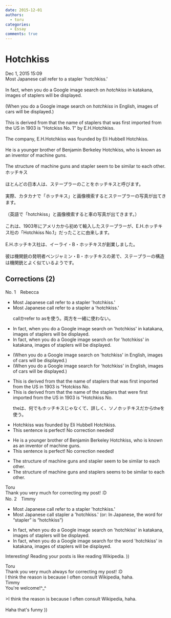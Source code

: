 ```yaml
---
date: 2015-12-01
authors:
  - toru
categories:
  - Essay
comments: true
---
```


# Hotchkiss
<div class="date">Dec 1, 2015 15:09</div>
<div id="post"><div id="body_show_ori">
Most Japanese call refer to a stapler 'hotchkiss.'<br/><br/>In fact, when you do a Google image search on <em>hotchkiss</em> in katakana, images of staplers will be displayed.<br/><br/>(When you do a Google image search on <em>hotchkiss</em> in English, images of cars will be displayed.)<br/><br/>This is derived from that the name of staplers that was first imported from the US in 1903 is "Hotckiss No. 1" by E.H.Hotchkiss.<br/><br/>The company, E.H.Hotchkiss was founded by Eli Hubbell Hotchkiss.<br/><br/>He is a younger brother of Benjamin Berkeley Hotchkiss, who is known as an inventor of machine guns.<br/><br/>The structure of machine guns and stapler seem to be similar to each other.
</div></div>

<!-- more -->

<div id="post_ja"><div id="body_show_mo">
ホッチキス<br/><br/>ほとんどの日本人は、ステープラーのことをホッチキスと呼びます。<br/><br/>実際、カタカナで「ホッチキス」と画像検索するとステープラーの写真が出てきます。<br/><br/>（英語で「hotchkiss」と画像検索すると車の写真が出てきます。）<br/><br/>これは、1903年にアメリカから初めて輸入したステープラーが、E.H.ホッチキス社の「Hotchkiss No.1」だったことに由来します。<br/><br/>E.H.ホッチキス社は、イーライ・B・ホッチキスが創業しました。<br/><br/>彼は機関銃の発明者ベンジャミン・B・ホッチキスの弟で、ステープラーの構造は機関銃とよく似ているようです。
</div></div>

## Corrections (2)
<div id="block"><div class="first_name"> No. 1　<span class="just_name">Rebecca</span></div><div id="block2">
<ul class="correction_field">
<li class="incorrect">Most Japanese call refer to a stapler 'hotchkiss.'</li>
<li class="corrected correct">
Most Japanese call <span class="sline">refer to</span> a stapler <span class="f_blue">a</span> 'hotchkiss.'
<p class="correction_comment">callかrefer to asを使う。両方を一緒に使わない。</p>
</li>
</ul>
<ul class="correction_field">
<li class="incorrect">In fact, when you do a Google image search on 'hotchkiss' in katakana, images of staplers will be displayed.</li>
<li class="corrected correct">
In fact, when you do a Google image search <span class="sline">on</span> <span class="f_blue">for </span>'hotchkiss' in katakana, images of staplers will be displayed.
</li>
</ul>
<ul class="correction_field">
<li class="incorrect">(When you do a Google image search on 'hotchkiss' in English, images of cars will be displayed.)</li>
<li class="corrected correct">
(When you do a Google image search <span class="f_blue">for</span> 'hotchkiss' in English, images of cars will be displayed.)
</li>
</ul>
<ul class="correction_field">
<li class="incorrect">This is derived from that the name of staplers that was first imported from the US in 1903 is "Hotckiss No.</li>
<li class="corrected correct">
This is derived from that the name of <span class="f_blue">the</span> staplers that <span class="f_red">were</span> first imported from the US in 1903 is "Hotc<span class="f_red">h</span>kiss No.
<p class="correction_comment">theは、何でもホッチキスじゃなくて、詳しく、ソノホッチキスだからtheを使う。</p>
</li>
</ul>
<ul class="correction_field">
<li class="incorrect">Hotchkiss was founded by Eli Hubbell Hotchkiss.</li>
<li class="corrected perfect">This sentence is perfect! No correction needed!</li>
</ul>
<ul class="correction_field">
<li class="incorrect">He is a younger brother of Benjamin Berkeley Hotchkiss, who is known as an inventor of machine guns.</li>
<li class="corrected perfect">This sentence is perfect! No correction needed!</li>
</ul>
<ul class="correction_field">
<li class="incorrect">The structure of machine guns and stapler seem to be similar to each other.</li>
<li class="corrected correct">
The structure of machine guns and stapler<span class="f_red">s </span>seem<span class="f_red">s</span> to be similar to each other.
</li>
</ul>
</div><div class="name"><span class="just_name">Toru</span><br>
Thank you very much for correcting my post! :D
</div>
</div>
<div id="block"><div class="first_name"> No. 2　<span class="just_name">Timmy</span></div><div id="block2">
<ul class="correction_field">
<li class="incorrect">Most Japanese call refer to a stapler 'hotchkiss.'</li>
<li class="corrected correct">
Most Japanese call stapler a 'hotchkiss.' (or: <span class="f_blue">In Japanese, the word for “stapler” is “hotchkiss”</span>)
</li>
</ul>
<ul class="correction_field">
<li class="incorrect">In fact, when you do a Google image search on 'hotchkiss' in katakana, images of staplers will be displayed.</li>
<li class="corrected correct">
In fact, when you do a Google image search for <span class="f_blue">the word</span> 'hotchkiss' in katakana, images of staplers will be displayed.
</li>
</ul>
<p class="comment_small">
 Interesting! Reading your posts is like reading Wikipedia. ))
</p>

</div><div class="name"><span class="just_name">Toru</span><br>
Thank you very much always for correcting my post! :D<br/>I think the reason is because I often consult Wikipedia, haha.
</div>
<div class="name"><span class="just_name">Timmy</span><br>
You're welcome!^_^<br/><br/>&gt;I think the reason is because I often consult Wikipedia, haha.<br/><br/>Haha that's funny ))
</div>
</div>
